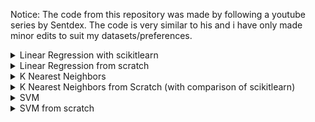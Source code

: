 Notice: The code from this repository was made by following a youtube series by Sentdex. The code is very similar to his and i have only made minor edits to suit my datasets/preferences.

<details>
  <summary>Linear Regression with scikitlearn</summary>

  [Linear regression using scikitlearn](/regression)
  =================

  ![](regression/pic.png)
  1. Broughtt in the data set via quandl and cleaned it up to use features that provided valuable insight. I also created my own feature which i thought to be useful
  2. Split the data into training and testing where testing was 20% of the data
  3. Trained the Linear regression classifier provided in scikitlearn
  4. Plotted results
  5. Stored the model in a pickle file so i wouldn't have to retrain everytime i wanted to predict
  6. Modified the code to load in pickle file instead of retrain.

</details>

<details>
  <summary>Linear Regression from scratch</summary>

  [Linear regression from scratch](/regression_from_scratch)
  =================

  ![](regression_from_scratch/pic.png)

  1. Got the formulas for needed to find the gradient and intercept and coded a function for it
  2. Created 2 test arrays to use and plotted the data in matplotlib
  3. Plotted the regression line to see if it fit the data
  4. Coded a function for the coefficient of determination to see if our line fit the data well

</details>

<details>
  <summary>K Nearest Neighbors</summary>

  [KNN](/knn)
  =================

  1. Retrieved dataset from UCI database online
  2. Replaced all the empty columns with a fixed value
  3. Dropped the id column as it is not contributing any useful info to our algorithm
  4. Defined features and target variable
  5. Split the dataset into training and test set
  6. Ran the KNN classifier from scikitlearn


</details>

<details>
  <summary>K Nearest Neighbors from Scratch (with comparison of scikitlearn)</summary>

  [KNN](/knn_from_scratch)
  =================

  ![](knn_from_scratch/pic.png)

  1. Created a list to store the distances from new point to all others using euclidean distance formula
  2. Sorted the list
  3. Chose the top k elements from the sorted list
  4. Plotted the data using matplotlib, with the new element as a cross in the colour of the group it is in

  The accuracy of mine and scikitlearn's algorithm would be near identical when run on a large enough sample size. However the implementation that scikitlearn has is much more optimised than mine. Firstly, with mine i am doing the euclidean distance from test point to all the dataset points with runtime O(n) however they are using a radius technique where they consistently expand a radius and find the closest points like that. They also use multithreaded code to run their code much faster by running code in parallel.

</details>

<details>
  <summary>SVM</summary>

  [SVM](/svm)
  =================

  1. Retrieved dataset from UCI database online
  2. Replaced all the empty columns with a fixed value
  3. Dropped the id column as it is not contributing any useful info to our algorithm
  4. Defined features and target variable
  5. Split the dataset into training and test set
  6. Ran the SVM classifier from scikitlearn

</details>

<details>
  <summary>SVM from scratch</summary>

  [SVM](/svm_from_scratch)
  =================

  ![](svm_from_scratch/pic.png)

</details>
